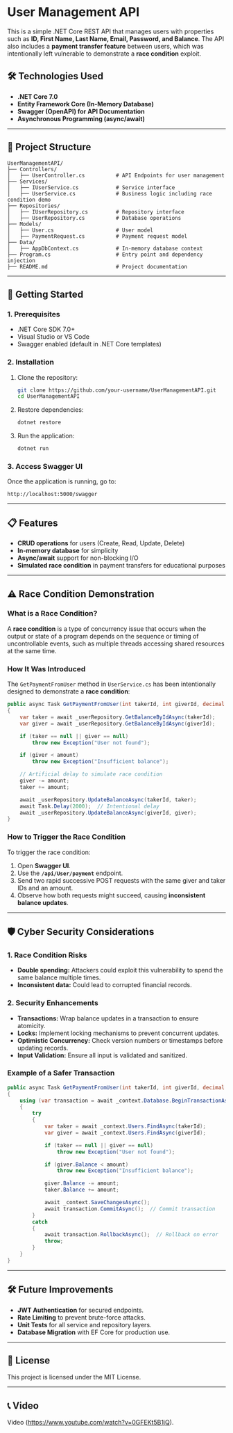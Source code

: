 
# User Management API

This is a simple .NET Core REST API that manages users with properties such as **ID, First Name, Last Name, Email, Password, and Balance**. The API also includes a **payment transfer feature** between users, which was intentionally left vulnerable to demonstrate a **race condition** exploit.

## 🛠️ Technologies Used

- **.NET Core 7.0**
- **Entity Framework Core (In-Memory Database)**
- **Swagger (OpenAPI) for API Documentation**
- **Asynchronous Programming (async/await)**

---

## 📂 Project Structure

```
UserManagementAPI/
├── Controllers/
│   ├── UserController.cs          # API Endpoints for user management
├── Services/
│   ├── IUserService.cs            # Service interface
│   ├── UserService.cs             # Business logic including race condition demo
├── Repositories/
│   ├── IUserRepository.cs         # Repository interface
│   ├── UserRepository.cs          # Database operations
├── Models/
│   ├── User.cs                    # User model
│   ├── PaymentRequest.cs          # Payment request model
├── Data/
│   ├── AppDbContext.cs            # In-memory database context
├── Program.cs                     # Entry point and dependency injection
├── README.md                      # Project documentation
```

---

## 🚀 Getting Started

### 1. Prerequisites

- .NET Core SDK 7.0+
- Visual Studio or VS Code
- Swagger enabled (default in .NET Core templates)

### 2. Installation

1. Clone the repository:
   ```bash
   git clone https://github.com/your-username/UserManagementAPI.git
   cd UserManagementAPI
   ```

2. Restore dependencies:
   ```bash
   dotnet restore
   ```

3. Run the application:
   ```bash
   dotnet run
   ```

### 3. Access Swagger UI

Once the application is running, go to:

```
http://localhost:5000/swagger
```

---

## 📋 Features

- **CRUD operations** for users (Create, Read, Update, Delete)
- **In-memory database** for simplicity
- **Async/await** support for non-blocking I/O
- **Simulated race condition** in payment transfers for educational purposes

---

## ⚠️ Race Condition Demonstration

### What is a Race Condition?

A **race condition** is a type of concurrency issue that occurs when the output or state of a program depends on the sequence or timing of uncontrollable events, such as multiple threads accessing shared resources at the same time.

### How It Was Introduced

The `GetPaymentFromUser` method in `UserService.cs` has been intentionally designed to demonstrate a **race condition**:

```csharp
public async Task GetPaymentFromUser(int takerId, int giverId, decimal amount)
{
    var taker = await _userRepository.GetBalanceByIdAsync(takerId);
    var giver = await _userRepository.GetBalanceByIdAsync(giverId);

    if (taker == null || giver == null)
        throw new Exception("User not found");

    if (giver < amount)
        throw new Exception("Insufficient balance");

    // Artificial delay to simulate race condition
    giver -= amount;
    taker += amount;

    await _userRepository.UpdateBalanceAsync(takerId, taker);
    await Task.Delay(2000);  // Intentional delay
    await _userRepository.UpdateBalanceAsync(giverId, giver);
}
```

### How to Trigger the Race Condition

To trigger the race condition:

1. Open **Swagger UI**.
2. Use the **`/api/User/payment`** endpoint.
3. Send two rapid successive POST requests with the same giver and taker IDs and an amount.
4. Observe how both requests might succeed, causing **inconsistent balance updates**.

---

## 🛡️ Cyber Security Considerations

### 1. Race Condition Risks

- **Double spending:** Attackers could exploit this vulnerability to spend the same balance multiple times.
- **Inconsistent data:** Could lead to corrupted financial records.

### 2. Security Enhancements

- **Transactions:** Wrap balance updates in a transaction to ensure atomicity.
- **Locks:** Implement locking mechanisms to prevent concurrent updates.
- **Optimistic Concurrency:** Check version numbers or timestamps before updating records.
- **Input Validation:** Ensure all input is validated and sanitized.

### Example of a Safer Transaction

```csharp
public async Task GetPaymentFromUser(int takerId, int giverId, decimal amount)
{
    using (var transaction = await _context.Database.BeginTransactionAsync())
    {
        try
        {
            var taker = await _context.Users.FindAsync(takerId);
            var giver = await _context.Users.FindAsync(giverId);

            if (taker == null || giver == null)
                throw new Exception("User not found");

            if (giver.Balance < amount)
                throw new Exception("Insufficient balance");

            giver.Balance -= amount;
            taker.Balance += amount;

            await _context.SaveChangesAsync();
            await transaction.CommitAsync();  // Commit transaction
        }
        catch
        {
            await transaction.RollbackAsync();  // Rollback on error
            throw;
        }
    }
}
```

---

## 🛠️ Future Improvements

- **JWT Authentication** for secured endpoints.
- **Rate Limiting** to prevent brute-force attacks.
- **Unit Tests** for all service and repository layers.
- **Database Migration** with EF Core for production use.

---

## 📄 License

This project is licensed under the MIT License.

---

## 📞 Video

Video (https://www.youtube.com/watch?v=0GFEKt5B1jQ).
